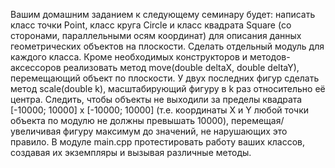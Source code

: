 Вашим домашним заданием к следующему семинару будет: написать класс точки Point, класс круга Circle и класс квадрата Square (со сторонами, параллельными осям координат) для описания данных геометрических объектов на плоскости. Сделать отдельный модуль для каждого класса. Кроме необходимых конструкторов и методов-аксессоров реализовать метод move(double deltaX, double deltaY), перемещающий объект по плоскости. У двух последних фигур сделать метод scale(double k), масштабирующий фигуру в k раз относительно её центра. Следить, чтобы объекты не выходили за пределы квадрата [-10000; 10000] x [-10000; 10000] (т.е. координаты X и Y любой точки объекта по модулю не должны превышать 10000), перемещая/увеличивая фигуру максимум до значений, не нарушающих это правило. В модуле main.cpp протестировать работу ваших классов, создавая их экземпляры и вызывая различные методы.